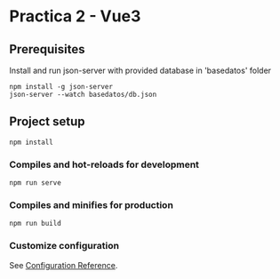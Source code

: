 # Practica 2 - Vue3

## Prerequisites
Install and run json-server with provided database in 'basedatos' folder
```
npm install -g json-server
json-server --watch basedatos/db.json
```

## Project setup
```
npm install
```

### Compiles and hot-reloads for development
```
npm run serve
```

### Compiles and minifies for production
```
npm run build
```

### Customize configuration
See [Configuration Reference](https://cli.vuejs.org/config/).
